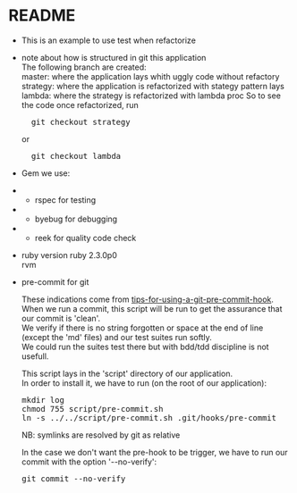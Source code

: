 # README

* This is an example to use test when refactorize
* note about how is structured in git this application  
  The following branch are created:  
  master: where the application lays whith uggly code without refactory  
  strategy: where the application is refactorized with stategy pattern lays  
  lambda: where the strategy is refactorized with lambda proc
  So to see the code once refactorized, run
  <pre>
    git checkout strategy
  </pre>
  or
  <pre>
    git checkout lambda
  </pre>

* Gem
  we use:  
* * rspec for testing  
* * byebug for debugging  
* * reek for quality code check

* ruby version
  ruby 2.3.0p0  
  rvm

* pre-commit for git

  These indications come from [tips-for-using-a-git-pre-commit-hook](http://codeinthehole.com/writing/tips-for-using-a-git-pre-commit-hook/).  
  When we run a commit, this script will be run to get the assurance that our commit is 'clean'.  
  We verify if there is no string forgotten or space at the end of line (except the 'md' files) and our test suites run softly.  
  We could run the suites test there but with bdd/tdd discipline is not usefull.

  This script lays in the 'script' directory of our application.  
  In order to install it, we have to run (on the root of our application):
  <pre>
  mkdir log
  chmod 755 script/pre-commit.sh
  ln -s ../../script/pre-commit.sh .git/hooks/pre-commit
  </pre>
  NB: symlinks are resolved by git as relative

  In the case we don't want the pre-hook to be trigger, we have to run our commit with the option '--no-verify':
  <pre>
  git commit --no-verify <files>
  </pre>
